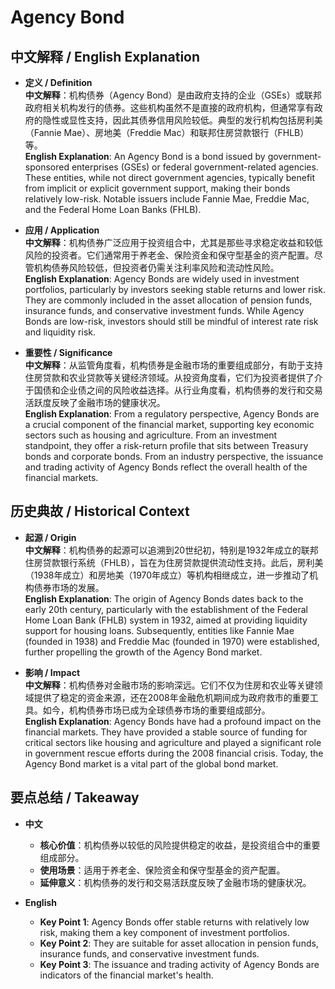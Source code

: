 # Agency Bond

## 中文解释 / English Explanation

* **定义 / Definition**  
  **中文解释**：机构债券（Agency Bond）是由政府支持的企业（GSEs）或联邦政府相关机构发行的债券。这些机构虽然不是直接的政府机构，但通常享有政府的隐性或显性支持，因此其债券信用风险较低。典型的发行机构包括房利美（Fannie Mae）、房地美（Freddie Mac）和联邦住房贷款银行（FHLB）等。  
  **English Explanation**: An Agency Bond is a bond issued by government-sponsored enterprises (GSEs) or federal government-related agencies. These entities, while not direct government agencies, typically benefit from implicit or explicit government support, making their bonds relatively low-risk. Notable issuers include Fannie Mae, Freddie Mac, and the Federal Home Loan Banks (FHLB).

* **应用 / Application**  
  **中文解释**：机构债券广泛应用于投资组合中，尤其是那些寻求稳定收益和较低风险的投资者。它们通常用于养老金、保险资金和保守型基金的资产配置。尽管机构债券风险较低，但投资者仍需关注利率风险和流动性风险。  
  **English Explanation**: Agency Bonds are widely used in investment portfolios, particularly by investors seeking stable returns and lower risk. They are commonly included in the asset allocation of pension funds, insurance funds, and conservative investment funds. While Agency Bonds are low-risk, investors should still be mindful of interest rate risk and liquidity risk.

* **重要性 / Significance**  
  **中文解释**：从监管角度看，机构债券是金融市场的重要组成部分，有助于支持住房贷款和农业贷款等关键经济领域。从投资角度看，它们为投资者提供了介于国债和企业债之间的风险收益选择。从行业角度看，机构债券的发行和交易活跃度反映了金融市场的健康状况。  
  **English Explanation**: From a regulatory perspective, Agency Bonds are a crucial component of the financial market, supporting key economic sectors such as housing and agriculture. From an investment standpoint, they offer a risk-return profile that sits between Treasury bonds and corporate bonds. From an industry perspective, the issuance and trading activity of Agency Bonds reflect the overall health of the financial markets.

## 历史典故 / Historical Context

* **起源 / Origin**  
  **中文解释**：机构债券的起源可以追溯到20世纪初，特别是1932年成立的联邦住房贷款银行系统（FHLB），旨在为住房贷款提供流动性支持。此后，房利美（1938年成立）和房地美（1970年成立）等机构相继成立，进一步推动了机构债券市场的发展。  
  **English Explanation**: The origin of Agency Bonds dates back to the early 20th century, particularly with the establishment of the Federal Home Loan Bank (FHLB) system in 1932, aimed at providing liquidity support for housing loans. Subsequently, entities like Fannie Mae (founded in 1938) and Freddie Mac (founded in 1970) were established, further propelling the growth of the Agency Bond market.

* **影响 / Impact**  
  **中文解释**：机构债券对金融市场的影响深远。它们不仅为住房和农业等关键领域提供了稳定的资金来源，还在2008年金融危机期间成为政府救市的重要工具。如今，机构债券市场已成为全球债券市场的重要组成部分。  
  **English Explanation**: Agency Bonds have had a profound impact on the financial markets. They have provided a stable source of funding for critical sectors like housing and agriculture and played a significant role in government rescue efforts during the 2008 financial crisis. Today, the Agency Bond market is a vital part of the global bond market.

## 要点总结 / Takeaway

* **中文**  
  - **核心价值**：机构债券以较低的风险提供稳定的收益，是投资组合中的重要组成部分。  
  - **使用场景**：适用于养老金、保险资金和保守型基金的资产配置。  
  - **延伸意义**：机构债券的发行和交易活跃度反映了金融市场的健康状况。

* **English**  
  - **Key Point 1**: Agency Bonds offer stable returns with relatively low risk, making them a key component of investment portfolios.  
  - **Key Point 2**: They are suitable for asset allocation in pension funds, insurance funds, and conservative investment funds.  
  - **Key Point 3**: The issuance and trading activity of Agency Bonds are indicators of the financial market's health.
